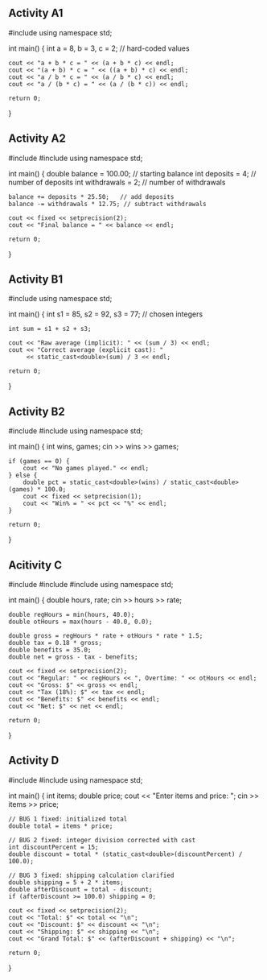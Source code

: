 ## Activity A1

#include <iostream>
using namespace std;

int main() {
    int a = 8, b = 3, c = 2;  // hard-coded values

    cout << "a + b * c = " << (a + b * c) << endl;
    cout << "(a + b) * c = " << ((a + b) * c) << endl;
    cout << "a / b * c = " << (a / b * c) << endl;
    cout << "a / (b * c) = " << (a / (b * c)) << endl;

    return 0;
}


## Activity A2
#include <iostream>
#include <iomanip>
using namespace std;

int main() {
    double balance = 100.00;   // starting balance
    int deposits = 4;          // number of deposits
    int withdrawals = 2;       // number of withdrawals

    balance += deposits * 25.50;   // add deposits
    balance -= withdrawals * 12.75; // subtract withdrawals

    cout << fixed << setprecision(2);
    cout << "Final balance = " << balance << endl;

    return 0;
}

## Activity B1

#include <iostream>
using namespace std;

int main() {
    int s1 = 85, s2 = 92, s3 = 77;  // chosen integers

    int sum = s1 + s2 + s3;

    cout << "Raw average (implicit): " << (sum / 3) << endl;
    cout << "Correct average (explicit cast): "
         << static_cast<double>(sum) / 3 << endl;

    return 0;
}

## Activity B2

#include <iostream>
#include <iomanip>
using namespace std;

int main() {
    int wins, games;
    cin >> wins >> games;

    if (games == 0) {
        cout << "No games played." << endl;
    } else {
        double pct = static_cast<double>(wins) / static_cast<double>(games) * 100.0;
        cout << fixed << setprecision(1);
        cout << "Win% = " << pct << "%" << endl;
    }

    return 0;
}

## Acitivity C

#include <iostream>
#include <iomanip>
#include <algorithm>
using namespace std;

int main() {
    double hours, rate;
    cin >> hours >> rate;

    double regHours = min(hours, 40.0);
    double otHours = max(hours - 40.0, 0.0);

    double gross = regHours * rate + otHours * rate * 1.5;
    double tax = 0.18 * gross;
    double benefits = 35.0;
    double net = gross - tax - benefits;

    cout << fixed << setprecision(2);
    cout << "Regular: " << regHours << ", Overtime: " << otHours << endl;
    cout << "Gross: $" << gross << endl;
    cout << "Tax (18%): $" << tax << endl;
    cout << "Benefits: $" << benefits << endl;
    cout << "Net: $" << net << endl;

    return 0;
}

## Activity D

#include <iostream>
#include <iomanip>
using namespace std;

int main() {
    int items;
    double price;
    cout << "Enter items and price: ";
    cin >> items >> price;

    // BUG 1 fixed: initialized total
    double total = items * price;

    // BUG 2 fixed: integer division corrected with cast
    int discountPercent = 15;
    double discount = total * (static_cast<double>(discountPercent) / 100.0);

    // BUG 3 fixed: shipping calculation clarified
    double shipping = 5 + 2 * items;
    double afterDiscount = total - discount;
    if (afterDiscount >= 100.0) shipping = 0;

    cout << fixed << setprecision(2);
    cout << "Total: $" << total << "\n";
    cout << "Discount: $" << discount << "\n";
    cout << "Shipping: $" << shipping << "\n";
    cout << "Grand Total: $" << (afterDiscount + shipping) << "\n";

    return 0;
}
